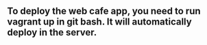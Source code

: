 ## To deploy the web cafe app, you need to  run vagrant up in git bash. It will automatically deploy in the server.
